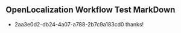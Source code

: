 ## OpenLocalization Workflow Test MarkDown
* 2aa3e0d2-db24-4a07-a788-2b7c9a183cd0 thanks!

<!--HONumber=Jul16_HO4-->


